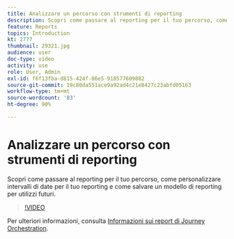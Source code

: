 ```yaml
---
title: Analizzare un percorso con strumenti di reporting
description: Scopri come passare al reporting per il tuo percorso, come personalizzare intervalli di date per il tuo reporting e come salvare un modello di reporting per utilizzi futuri.
feature: Reports
topics: Introduction
kt: 2777
thumbnail: 29321.jpg
audience: user
doc-type: video
activity: use
role: User, Admin
exl-id: f6f13fba-d815-424f-86e5-918577609882
source-git-commit: 19c80da551ace9a92ad4c21e8427c23abfd05163
workflow-type: tm+mt
source-wordcount: '83'
ht-degree: 90%

---
```


# Analizzare un percorso con strumenti di reporting

Scopri come passare al reporting per il tuo percorso, come personalizzare intervalli di date per il tuo reporting e come salvare un modello di reporting per utilizzi futuri.

>[!VIDEO](https://video.tv.adobe.com/v/29321?quality=12)

Per ulteriori informazioni, consulta [Informazioni sui report di Journey Orchestration](https://experienceleague.adobe.com/docs/journeys/using/journey-reports/about-journey-reports.html?lang=it).
